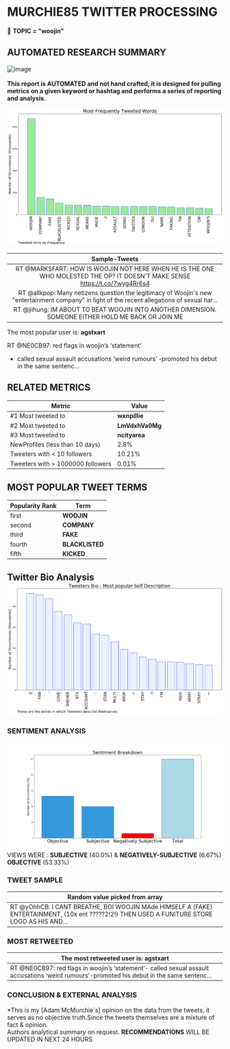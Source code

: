 # MURCHIE85 TWITTER PROCESSING 
&#x1F34E; **TOPIC = "woojin"**

## AUTOMATED RESEARCH SUMMARY

![image](https://marketingplatform.google.com/about/static/images/gmp/analytics-smb-benefit.jpg)
<br></br>
<b> This report is AUTOMATED and not hand crafted, it is designed for pulling metrics on a given keyword or hashtag and performs a series of reporting and analysis.</b>



![image](TWEETS.png)



|                **Sample-Tweets**        |
| :-------------: |
| RT @MARKSFART: HOW IS WOOJIN NOT HERE WHEN HE IS THE ONE WHO MOLESTED THE OP? IT DOESN'T MAKE SENSE https://t.co/7wyg4Rr6s4 |
| RT @allkpop: Many netizens question the legitimacy of Woojin's new "entertainment company" in light of the recent allegations of sexual har… |
| RT @jiihung: IM ABOUT TO BEAT WOOJIN INTO ANOTHER DIMENSION. SOMEONE EITHER HOLD ME BACK OR JOIN ME |

The most popular user is: **agstxart**
<div class="alert alert-block alert-danger"> RT @NE0CB97: red flags in woojin’s ‘statement’

- called sexual assault accusations ‘weird rumours’
-promoted his debut in the same sentenc…</div>

## RELATED METRICS<br>
| Metric | Value |
| ------------- | ------------- |
| #1 Most tweeted to  | **wxnpillie** |
| #2 Most tweeted to  | **LmVdxhVa0Mg** |
| #3 Most tweeted to  | **ncityarea** |
| NewProfiles (less than 10 days) | 2.8%  |
| Tweeters with < 10 followers  | 10.21%|
| Tweeters with > 1000000 followers  | 0.01%  |



## MOST POPULAR TWEET TERMS 


| Popularity Rank  | Term |
| ------------- | ------------- |
| first  | **WOOJIN**  |
| second  | **COMPANY**  |
| third  | **FAKE** |
| fourth  | **BLACKLISTED**  |
| fifth  | **KICKED**  |


## Twitter Bio Analysis![image](BIO.png)
### SENTIMENT ANALYSIS
![image](sentiment.png)
VIEWS WERE : **SUBJECTIVE**  (40.0%) & **NEGATIVELY-SUBJECTIVE** (6.67%) **OBJECTIVE** (53.33%)

### TWEET SAMPLE 
| Random value picked from array |
| ------------- |
|RT @yOhhCB: I CANT BREATHE, BOI WOOJIN MAde HIMSELF A (FAKE) ENTERTAINMENT, (10x ent ?????2!2!) THEN USED A FUNITURE STORE LOGO AS HIS AND… |

### MOST RETWEETED 

| The most retweeted user is: **agstxart**  |
| ------------- |
| RT @NE0CB97: red flags in woojin’s ‘statement’- called sexual assault accusations ‘weird rumours’-promoted his debut in the same sentenc… |

### CONCLUSION & EXTERNAL ANALYSIS

*This is my [Adam McMurchie`s] opinion on the data from the tweets, it serves as no objective truth.Since the tweets themselves are a mixture of fact & opinion.<br>
Authors analytical summary on request.
**RECOMMENDATIONS** WILL BE UPDATED IN NEXT  24 HOURS <br>